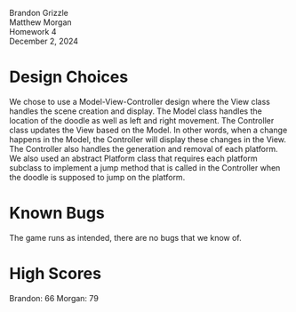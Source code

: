 Brandon Grizzle \
Matthew Morgan \
Homework 4 \
December 2, 2024
# Design Choices
We chose to use a Model-View-Controller design where the View class handles the scene creation and display. The Model class handles the location of the doodle as well as left and right movement. The Controller class updates the View based on the Model. In other words, when a change happens in the Model, the Controller will display these changes in the View. The Controller also handles the generation and removal of each platform. We also used an abstract Platform class that requires each platform subclass to implement a jump method that is called in the Controller when the doodle is supposed to jump on the platform.

# Known Bugs
The game runs as intended, there are no bugs that we know of.

# High Scores
Brandon: 66
Morgan: 79